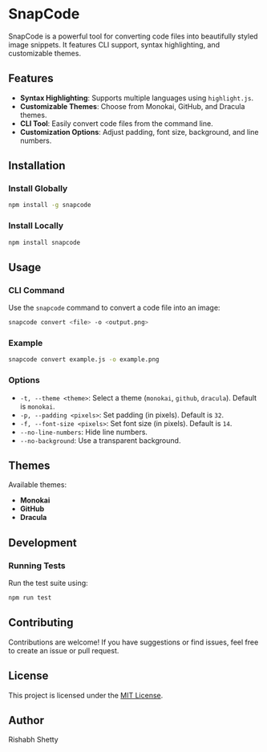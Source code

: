 # SnapCode

SnapCode is a powerful tool for converting code files into beautifully styled image snippets. It features CLI support, syntax highlighting, and customizable themes.

## Features
- **Syntax Highlighting**: Supports multiple languages using `highlight.js`.
- **Customizable Themes**: Choose from Monokai, GitHub, and Dracula themes.
- **CLI Tool**: Easily convert code files from the command line.
- **Customization Options**: Adjust padding, font size, background, and line numbers.

## Installation

### Install Globally
```bash
npm install -g snapcode
```

### Install Locally
```bash
npm install snapcode
```

## Usage

### CLI Command
Use the `snapcode` command to convert a code file into an image:

```bash
snapcode convert <file> -o <output.png>
```

### Example
```bash
snapcode convert example.js -o example.png
```

### Options
- `-t, --theme <theme>`: Select a theme (`monokai`, `github`, `dracula`). Default is `monokai`.
- `-p, --padding <pixels>`: Set padding (in pixels). Default is `32`.
- `-f, --font-size <pixels>`: Set font size (in pixels). Default is `14`.
- `--no-line-numbers`: Hide line numbers.
- `--no-background`: Use a transparent background.

## Themes
Available themes:
- **Monokai**
- **GitHub**
- **Dracula**

## Development

### Running Tests
Run the test suite using:
```bash
npm run test
```

## Contributing
Contributions are welcome! If you have suggestions or find issues, feel free to create an issue or pull request.

## License
This project is licensed under the [MIT License](LICENSE).

## Author
Rishabh Shetty